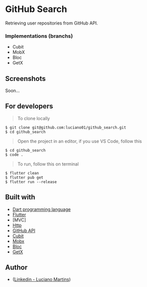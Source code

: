 # GitHub Search
Retrieving user repositories from GitHub API.

### Implementations (branchs)
- Cubit
- MobX
- Bloc
- GetX

## Screenshots
Soon...


## For developers
> To clone locally
```
$ git clone git@github.com:luciano01/github_search.git
$ cd github_search
```
> Open the project in an editor, if you use VS Code, follow this
```
$ cd github_search
$ code .
```

> To run, follow this on terminal
```
$ flutter clean
$ flutter pub get
$ flutter run --release
```

## Built with
- [Dart programming language](https://dart.dev/)
- [Flutter](https://flutter.dev/)
- [MVC]
- [Http](https://pub.dev/packages/http)
- [GitHub API](https://docs.github.com/en/rest)
- [Cubit](https://pub.dev/packages/flutter_bloc)
- [Mobx](https://pub.dev/packages/mobx)
- [Bloc](https://pub.dev/packages/bloc)
- [GetX](https://pub.dev/packages/get)

## Author
- ([Linkedin - Luciano Martins](https://br.linkedin.com/in/luciano01))
